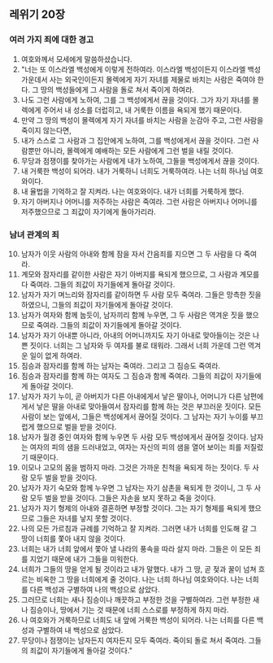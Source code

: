 ## 레위기 20장

### 여러 가지 죄에 대한 경고
1. 여호와께서 모세에게 말씀하셨습니다.
2. "너는 또 이스라엘 백성에게 이렇게 전하여라. 이스라엘 백성이든지 이스라엘 백성 가운데서 사는 외국인이든지 몰렉에게 자기 자녀를 제물로 바치는 사람은 죽여야 한다. 그 땅의 백성들에게 그 사람을 돌로 쳐서 죽이게 하여라.
3. 나도 그런 사람에게 노하여, 그를 그 백성에게서 끊을 것이다. 그가 자기 자녀를 몰렉에게 주어서 내 성소를 더럽히고, 내 거룩한 이름을 욕되게 했기 때문이다.
4. 만약 그 땅의 백성이 몰렉에게 자기 자녀를 바치는 사람을 눈감아 주고, 그런 사람을 죽이지 않는다면,
5. 내가 스스로 그 사람과 그 집안에게 노하여, 그를 백성에게서 끊을 것이다. 그런 사람뿐만 아니라, 몰렉에게 예배하는 모든 사람에게 그런 벌을 내릴 것이다.
6. 무당과 점쟁이를 찾아가는 사람에게 내가 노하여, 그들을 백성에게서 끊을 것이다.
7. 내 거룩한 백성이 되어라. 내가 거룩하니 너희도 거룩하여라. 나는 너희 하나님 여호와이다.
8. 내 율법을 기억하고 잘 지켜라. 나는 여호와이다. 내가 너희를 거룩하게 했다.
9. 자기 아버지나 어머니를 저주하는 사람은 죽여라. 그런 사람은 아버지나 어머니를 저주했으므로 그 죄값이 자기에게 돌아가리라.
### 남녀 관계의 죄
10. 남자가 이웃 사람의 아내와 함께 잠을 자서 간음죄를 지으면 그 두 사람을 다 죽여라.
11. 계모와 잠자리를 같이한 사람은 자기 아버지를 욕되게 했으므로, 그 사람과 계모를 다 죽여라. 그들의 죄값이 자기들에게 돌아갈 것이다.
12. 남자가 자기 며느리와 잠자리를 같이하면 두 사람 모두 죽여라. 그들은 망측한 짓을 하였으니, 그들의 죄값이 자기들에게 돌아갈 것이다.
13. 남자가 여자와 함께 눕듯이, 남자끼리 함께 누우면, 그 두 사람은 역겨운 짓을 했으므로 죽여라. 그들의 죄값이 자기들에게 돌아갈 것이다.
14. 남자가 자기 아내뿐 아니라, 아내의 어머니까지도 자기 아내로 맞아들이는 것은 나쁜 짓이다. 너희는 그 남자와 두 여자를 불로 태워라. 그래서 너희 가운데 그런 역겨운 일이 없게 하여라.
15. 짐승과 잠자리를 함께 하는 남자는 죽여라. 그리고 그 짐승도 죽여라.
16. 짐승과 잠자리를 함께 하는 여자도 그 짐승과 함께 죽여라. 그들의 죄값이 자기들에게 돌아갈 것이다.
17. 남자가 자기 누이, 곧 아버지가 다른 아내에게서 낳은 딸이나, 어머니가 다른 남편에게서 낳은 딸을 아내로 맞아들여서 잠자리를 함께 하는 것은 부끄러운 짓이다. 모든 사람이 보는 앞에서, 그들은 백성에게서 끊어질 것이다. 그 남자는 자기 누이를 부끄럽게 했으므로 벌을 받을 것이다.
18. 남자가 월경 중인 여자와 함께 누우면 두 사람 모두 백성에게서 끊어질 것이다. 남자는 여자의 피의 샘을 드러내었고, 여자는 자신의 피의 샘을 열어 보이는 죄를 저질렀기 때문이다.
19. 이모나 고모의 몸을 범하지 마라. 그것은 가까운 친척을 욕되게 하는 짓이다. 두 사람 모두 벌을 받을 것이다.
20. 남자가 자기 숙모와 함께 누우면 그 남자는 자기 삼촌을 욕되게 한 것이니, 그 두 사람 모두 벌을 받을 것이다. 그들은 자손을 보지 못하고 죽을 것이다.
21. 남자가 자기 형제의 아내와 결혼하면 부정할 것이다. 그는 자기 형제를 욕되게 했으므로 그들은 자녀를 낳지 못할 것이다.
22. 나의 모든 가르침과 규례를 기억하고 잘 지켜라. 그러면 내가 너희를 인도해 갈 그 땅이 너희를 쫓아 내지 않을 것이다.
23. 너희는 내가 너희 앞에서 쫓아 낼 나라의 풍속을 따라 살지 마라. 그들은 이 모든 죄를 지었기 때문에 내가 그들을 미워한다.
24. 너희가 그들의 땅을 얻게 될 것이라고 내가 말했다. 내가 그 땅, 곧 젖과 꿀이 넘쳐 흐르는 비옥한 그 땅을 너희에게 줄 것이다. 나는 너희 하나님 여호와이다. 나는 너희를 다른 백성과 구별하여 나의 백성으로 삼았다.
25. 그러므로 너희는 새나 짐승이나 깨끗하고 부정한 것을 구별하여라. 그런 부정한 새나 짐승이나, 땅에서 기는 것 때문에 너희 스스로를 부정하게 하지 마라.
26. 나 여호와가 거룩하므로 너희도 내 앞에 거룩한 백성이 되어라. 나는 너희를 다른 백성과 구별하여 내 백성으로 삼았다.
27. 무당이나 점쟁이는 남자든지 여자든지 모두 죽여라. 죽이되 돌로 쳐서 죽여라. 그들의 죄값이 자기들에게 돌아갈 것이다."